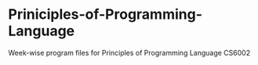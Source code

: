 # Priniciples-of-Programming-Language
Week-wise program files for Principles of Programming Language CS6002
